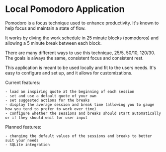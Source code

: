 # Local Pomodoro Application

Pomodoro is a focus technique used to enhance productivity. It's known to help focus and maintain a state of flow.

It works by diving the work schedule in 25 minute blocks (pomodoros) and allowing a 5 minute break between each block.

There are many different ways to use this technique, 25/5, 50/10, 120/30. The goals is always the same, consistent focus and consistent rest.

This application is meant to be used locally and fit to the users needs. It's easy to configure and set up, and it allows for customizations.

Current features:

    - load an inspiring quote at the beginning of each session
    - set and use a default quote of your own
    - set suggested actions for the breaks
    - display the average session and break time (allowing you to gauge how you tend to prefer to work over time)
    - configure whether the sessions and breaks should start automatically or if they should wait for user input

Planned features:

    - changing the default values of the sessions and breaks to better suit your needs
    - SQLite integration
